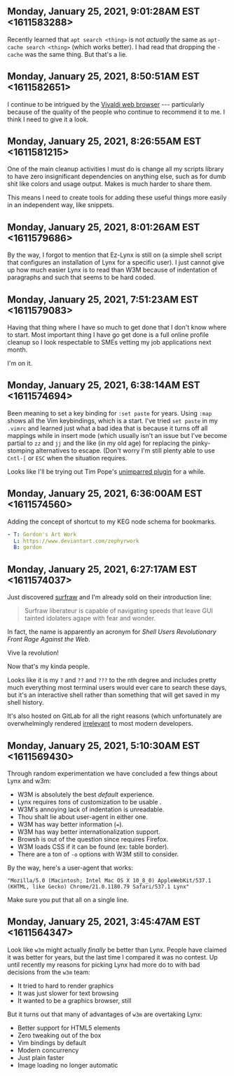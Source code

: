 ## Monday, January 25, 2021, 9:01:28AM EST <1611583288>

Recently learned that `apt search <thing>` is not *actually* the same as
`apt-cache search <thing>` (which works better). I had read that
dropping the `-cache` was the same thing. But that's a lie.

## Monday, January 25, 2021, 8:50:51AM EST <1611582651>

I continue to be intrigued by the [Vivaldi web
browser](https://duck.com/lite?kd=-1&kp=-1&q=Vivaldi+web+browser) ---
particularly because of the quality of the people who continue to
recommend it to me. I think I need to give it a look.

## Monday, January 25, 2021, 8:26:55AM EST <1611581215>

One of the main cleanup activities I must do is change all my scripts
library to have zero insignificant dependencies on anything else, such
as for dumb shit like colors and usage output. Makes is much harder to
share them. 

This means I need to create tools for adding these useful things more
easily in an independent way, like snippets.

## Monday, January 25, 2021, 8:01:26AM EST <1611579686>

By the way, I forgot to mention that Ez-Lynx is still on (a simple shell
script that configures an installation of Lynx for a specific user). I
just cannot give up how much easier Lynx is to read than W3M because of
indentation of paragraphs and such that seems to be hard coded.

## Monday, January 25, 2021, 7:51:23AM EST <1611579083>

Having that thing where I have so much to get done that I don't know
where to start. Most important thing I have go get done is a full online
profile cleanup so I look respectable to SMEs vetting my job
applications next month.

I'm on it.

## Monday, January 25, 2021, 6:38:14AM EST <1611574694>

Been meaning to set a key binding for `:set paste` for years. Using
`:map` shows all the Vim keybindings, which is a start. I've tried `set
paste` in my `.vimrc` and learned just what a bad idea that is because
it turns off all mappings while in insert mode (which usually isn't an
issue but I've become partial to `zz` and `jj` and the like (in my old
age) for replacing the pinky-stomping alternatives to escape. (Don't
worry I'm still plenty able to use `Cntl-[` or `ESC` when the situation
requires.

Looks like I'll be trying out Tim Pope's [unimparred
plugin](https://github.com/tpope/vim-unimpaired) for a while.

## Monday, January 25, 2021, 6:36:00AM EST <1611574560>

Adding the concept of shortcut to my KEG node schema for bookmarks.

```yaml
- T: Gordon's Art Work
  L: https://www.deviantart.com/zephyrwork
  B: gordon
```

## Monday, January 25, 2021, 6:27:17AM EST <1611574037>

Just discovered [surfraw](https://surfraw.org) and I'm already sold on
their introduction line:

> Surfraw liberateur is capable of navigating speeds that leave GUI
> tainted idolaters agape with fear and wonder.

In fact, the name is apparently an acronym for *Shell Users
Revolutionary Front Rage Against the Web*. 

Vive la revolution!

Now that's my kinda people.

Looks like it is my `?` and `??` and `???` to the nth degree and
includes pretty much everything most terminal users would ever care to
search these days, but it's an interactive shell rather than something
that will get saved in my shell history.

It's also hosted on GitLab for all the right reasons (which
unfortunately are overwhelmingly rendered [irrelevant](https://www.youtube.com/c/rwxrob/search?query=github) to most modern
developers.

## Monday, January 25, 2021, 5:10:30AM EST <1611569430>

Through random experimentation we have concluded a few things about Lynx
and w3m:

* W3M is absolutely the best *default* experience.
* Lynx requires *tons* of customization to be usable .
* W3M's annoying lack of indentation is unreadable.
* Thou shalt lie about user-agent in either one.
* W3M has way better information (`=`).
* W3M has way better internationalization support.
* Browsh is out of the question since requires Firefox.
* W3M loads CSS if it can be found (ex: table border).
* There are a ton of `-o` options with W3M still to consider.

By the way, here's a user-agent that works:

```
"Mozilla/5.0 (Macintosh; Intel Mac OS X 10_8_0) AppleWebKit/537.1 (KHTML, like Gecko) Chrome/21.0.1180.79 Safari/537.1 Lynx"
```

Make sure you put that all on a single line.

## Monday, January 25, 2021, 3:45:47AM EST <1611564347>

Look like `w3m` might actually *finally* be better than Lynx. People
have claimed it was better for years, but the last time I compared it
was no contest. Up until recently my reasons for picking Lynx had more
do to with bad decisions from the `w3m` team:

* It tried to hard to render graphics
* It was just slower for text browsing
* It wanted to be a graphics browser, still

But it turns out that many of advantages of `w3m` are overtaking Lynx:

* Better support for HTML5 elements
* Zero tweaking out of the box
* Vim bindings by default
* Modern concurrency
* Just plain faster
* Image loading no longer automatic


